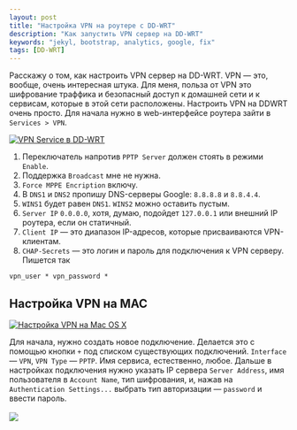 ```yaml
---
layout: post
title: "Настройка VPN на роутере с DD-WRT"
description: "Как запустить VPN cервер на DD-WRT"
keywords: "jekyl, bootstrap, analytics, google, fix"
tags: [DD-WRT]
---
```



Расскажу о том, как настроить VPN сервер на DD-WRT. VPN — это, вообще, очень интересная штука. Для меня, польза от VPN это  шифрование траффика и безопасный доступ к домашней сети и к сервисам, которые в этой сети расположены. 
Настроить VPN на DDWRT очень просто. Для начала нужно в web-интерфейсе роутера зайти в `Services > VPN`.

<a href="http://31808.selcdn.ru/it-prm/pics/vpn-ddwrt.png" rel="nofollow"><img src="http://31808.selcdn.ru/it-prm/pics/vpn-ddwrt.png" alt="VPN Service в DD-WRT" title="Настройка VPN на роутере с DD-WRT"></a>

1.	Переключатель напротив `PPTP Server` должен стоять в режими `Enable`. 
2.	Поддержка `Broadcast` мне не нужна. 
3.	`Force MPPE Encription` включу. 
4.	В `DNS1` и `DNS2` пропишу DNS-серверы Google: `8.8.8.8` и `8.8.4.4`. 
5.	`WINS1` будет равен `DNS1`. `WINS2` можно оставить пустым. 
6.	`Server IP` `0.0.0.0`, хотя, думаю, подойдет `127.0.0.1` или внешний IP роутера, если он статичный. 
7.	`Client IP` — это диапазон IP-адресов, которые присваиваются VPN-клиентам. 
8.	`CHAP-Secrets` — это логин и пароль для подключения к VPN серверу. Пишется так 

<pre><code>vpn_user * vpn_password *</code></pre>

## Настройка VPN на MAC

<a href="http://31808.selcdn.ru/it-prm/pics/mac-vpn.png" rel="nofollow"><img src="http://31808.selcdn.ru/it-prm/pics/mac-vpn.png" alt="Настройка VPN на Mac OS X" title="Настройка VPN на MAC OS X"></a>

Для начала, нужно создать новое подключение. Делается это с помощью кнопки `+` под списком существующих подключений. `Interface` — `VPN`, `VPN Type` — `PPTP`. Имя сервиса, естественно, любое. Дальше в настройках подключения нужно указать IP сервера `Server Address`, имя пользователя в `Account Name`, тип шифрования, и, нажав на `Authentication Settings...` выбрать тип авторизации — `password` и ввести пароль.
<br><br>
<img src="http://31808.selcdn.ru/it-prm/pics/vpn-connection.png" class="img-center" />